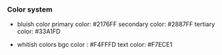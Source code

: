 ### Color system
- bluish color
primary color: #2176FF
secondary color: #2887FF
tertiary color: #33A1FD

- whitish colors
bgc color : #F4FFFD 
text color: #F7ECE1

